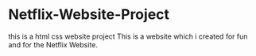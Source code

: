 # Netflix-Website-Project
this is a html css website project
This is a website which i  created for fun and for the Netflix Website.


